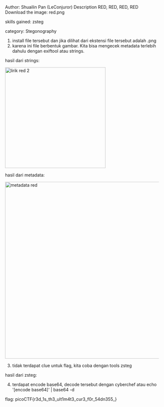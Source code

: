 Author: Shuailin Pan (LeConjuror)
Description
RED, RED, RED, RED Download the image: red.png

skills gained: zsteg

category: Stegonography

1. install file tersebut dan jika dilihat dari ekstensi file tersebut adalah .png
2. karena ini file berbentuk gambar. Kita bisa mengecek metadata terlebih dahulu dengan exiftool atau strings.

hasil dari strings:

<img width="329" height="330" alt="lirik red 2" src="https://github.com/user-attachments/assets/6987ecfe-1908-4f29-a71c-fd8911a97afa" />


hasil dari metadata:

<img width="1426" height="579" alt="metadata red" src="https://github.com/user-attachments/assets/41c49741-ea92-4e67-81f9-d6df5dc539b4" />


3. tidak terdapat clue untuk flag, kita coba dengan tools zsteg

hasil dari zsteg:


4. terdapat encode base64, decode tersebut dengan cyberchef atau 
	echo '[encode base64]' | base64 -d

flag: picoCTF{r3d_1s_th3_ult1m4t3_cur3_f0r_54dn355_}

